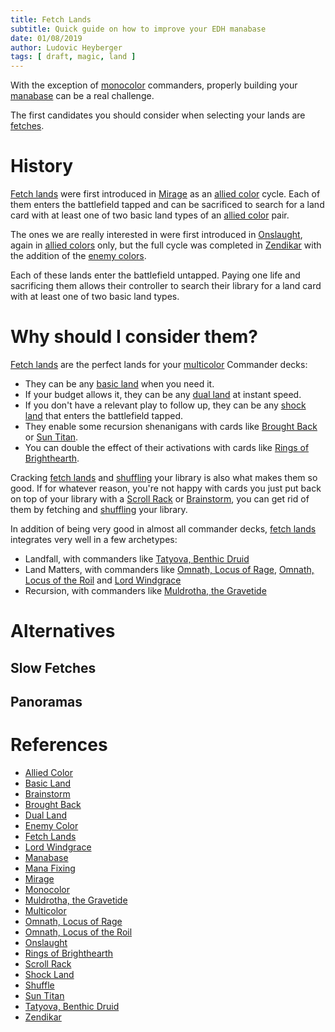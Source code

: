 ```yaml
---
title: Fetch Lands
subtitle: Quick guide on how to improve your EDH manabase
date: 01/08/2019
author: Ludovic Heyberger
tags: [ draft, magic, land ]
---
```


With the exception of [monocolor][Monocolor] commanders, properly building your [manabase][Manabase] can be a real challenge.

The first candidates you should consider when selecting your lands are [fetches][Fetch Lands].

# History

[Fetch lands][Fetch Lands] were first introduced in [Mirage][Mirage] as an [allied color][Allied Color] cycle. Each of them enters the battlefield tapped and can be sacrificed to search for a land card with at least one of two basic land types of an [allied color][Allied Color] pair.

The ones we are really interested in were first introduced in [Onslaught][Onslaught], again in [allied colors][Allied Color] only, but the full cycle was completed in [Zendikar][Zendikar] with the addition of the [enemy colors][Enemy Color].

Each of these lands enter the battlefield untapped. Paying one life and sacrificing them allows their controller to search their library for a land card with at least one of two basic land types.

# Why should I consider them?

[Fetch lands][Fetch Lands] are the perfect lands for your [multicolor][Multicolor] Commander decks:

- They can be any [basic land][Basic Land] when you need it.
- If your budget allows it, they can be any [dual land][Dual Land] at instant speed.
- If you don't have a relevant play to follow up, they can be any [shock land][Shock Land] that enters the battlefield tapped.
- They enable some recursion shenanigans with cards like [Brought Back][Brought Back] or [Sun Titan][Sun Titan].
- You can double the effect of their activations with cards like [Rings of Brighthearth][Rings of Brighthearth].

Cracking [fetch lands][Fetch Lands] and [shuffling][Shuffle] your library is also what makes them so good. If for whatever reason, you're not happy with cards you just put back on top of your library with a [Scroll Rack][Scroll Rack] or [Brainstorm][Brainstorm], you can get rid of them by fetching and [shuffling][Shuffle] your library.

In addition of being very good in almost all commander decks, [fetch lands][Fetch Lands] integrates very well in a few archetypes:

- Landfall, with commanders like [Tatyova, Benthic Druid][Tatyova Benthic Druid]
- Land Matters, with commanders like [Omnath, Locus of Rage][Omnath Locus of Rage], [Omnath, Locus of the Roil][Omnath Locus of the Roil] and [Lord Windgrace][Lord Windgrace]
- Recursion, with commanders like [Muldrotha, the Gravetide][Muldrotha the Gravetide]

# Alternatives

## Slow Fetches


## Panoramas


# References

[Allied Color]:https://mtg.gamepedia.com/Allied_color
[Basic Land]:https://mtg.gamepedia.com/Basic_land
[Brainstorm]:https://scryfall.com/search?q=!brainstorm
[Brought Back]:https://scryfall.com/search?q=!brought-back
[Dual Land]:https://mtg.gamepedia.com/Dual_land
[Enemy Color]:https://mtg.gamepedia.com/Enemy_color
[Fetch Lands]:https://mtg.gamepedia.com/Fetch_land
[Lord Windgrace]:https://scryfall.com/search?q=!lord-windgrace
[Manabase]:https://mtg.gamepedia.com/Mana_base
[Mana Fixing]:https://mtg.gamepedia.com/Mana_fixing
[Mirage]:https://mtg.gamepedia.com/Mirage
[Monocolor]:https://mtg.gamepedia.com/Monocolor
[Muldrotha the Gravetide]:https://scryfall.com/search?q=!muldrotha-the-gravetide
[Multicolor]:https://mtg.gamepedia.com/Multicolor
[Omnath Locus of Rage]:https://scryfall.com/search?q=!omnath-locus-of-rage
[Omnath Locus of the Roil]:https://scryfall.com/search?q=!omnath-locus-of-the-roil
[Onslaught]:https://mtg.gamepedia.com/Onslaught
[Rings of Brighthearth]:https://scryfall.com/search?q=!rings-of-brighthearth
[Scroll Rack]:https://scryfall.com/search?q=!scroll-rack
[Shock Land]:https://mtg.gamepedia.com/Shock_land
[Shuffle]:https://mtg.gamepedia.com/Shuffle
[Sun Titan]:https://scryfall.com/search?q=!sun-titan
[Tatyova Benthic Druid]:https://scryfall.com/search?q=!tatyova-benthic-druid
[Zendikar]:https://mtg.gamepedia.com/Zendikar

* [Allied Color][Allied Color]
* [Basic Land][Basic Land]
* [Brainstorm][Brainstorm]
* [Brought Back][Brought Back]
* [Dual Land][Dual Land]
* [Enemy Color][Enemy Color]
* [Fetch Lands][Fetch Lands]
* [Lord Windgrace][Lord Windgrace]
* [Manabase][Manabase]
* [Mana Fixing][Mana Fixing]
* [Mirage][Mirage]
* [Monocolor][Monocolor]
* [Muldrotha, the Gravetide][Muldrotha the Gravetide]
* [Multicolor][Multicolor]
* [Omnath, Locus of Rage][Omnath Locus of Rage]
* [Omnath, Locus of the Roil][Omnath Locus of the Roil]
* [Onslaught][Onslaught]
* [Rings of Brighthearth][Rings of Brighthearth]
* [Scroll Rack][Scroll Rack]
* [Shock Land][Shock Land]
* [Shuffle][Shuffle]
* [Sun Titan][Sun Titan]
* [Tatyova, Benthic Druid][Tatyova Benthic Druid]
* [Zendikar][Zendikar]
